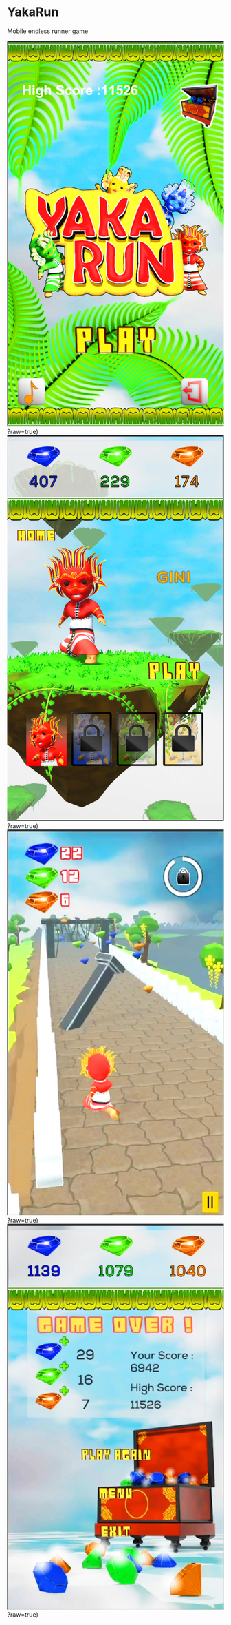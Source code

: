 # YakaRun
Mobile endless runner game

![alt text](https://github.com/PMyapa/YakaRun/blob/main/Releases/ss1.jpg)?raw=true)
![alt text](https://github.com/PMyapa/YakaRun/blob/main/Releases/ss2.jpg)?raw=true)
![alt text](https://github.com/PMyapa/YakaRun/blob/main/Releases/ss3.jpg)?raw=true)
![alt text](https://github.com/PMyapa/YakaRun/blob/main/Releases/ss7.jpg)?raw=true)
